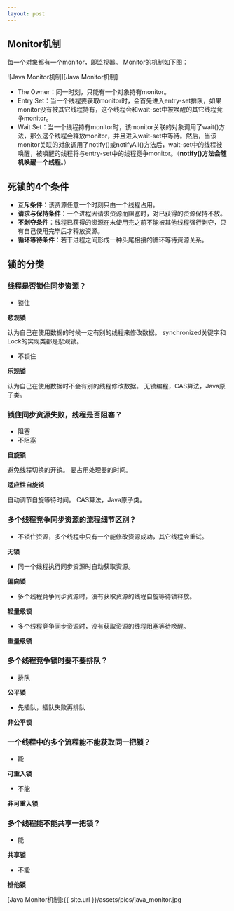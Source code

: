 ```yaml
---
layout: post
---
```


## Monitor机制

每一个对象都有一个monitor，即监视器。
Monitor的机制如下图：

![Java Monitor机制][Java Monitor机制]

- The Owner：同一时刻，只能有一个对象持有monitor。
- Entry Set：当一个线程要获取monitor时，会首先进入entry-set排队，如果monitor没有被其它线程持有，这个线程会和wait-set中被唤醒的其它线程竞争monitor。
- Wait Set：当一个线程持有monitor时，该monitor关联的对象调用了wait()方法，那么这个线程会释放monitor，并且进入wait-set中等待。然后，当该monitor关联的对象调用了notify()或notifyAll()方法后，wait-set中的线程被唤醒，被唤醒的线程将与entry-set中的线程竞争monitor。（**notify()方法会随机唤醒一个线程。**）

## 死锁的4个条件

- **互斥条件**：该资源任意一个时刻只由一个线程占用。
- **请求与保持条件**：一个进程因请求资源而阻塞时，对已获得的资源保持不放。
- **不剥夺条件**：线程已获得的资源在末使用完之前不能被其他线程强行剥夺，只有自己使用完毕后才释放资源。
- **循环等待条件**：若干进程之间形成一种头尾相接的循环等待资源关系。

## 锁的分类

### 线程是否锁住同步资源？

- 锁住

**悲观锁**

认为自己在使用数据的时候一定有别的线程来修改数据。
synchronized关键字和Lock的实现类都是悲观锁。

- 不锁住

**乐观锁**

认为自己在使用数据时不会有别的线程修改数据。
无锁编程，CAS算法，Java原子类。

### 锁住同步资源失败，线程是否阻塞？

- 阻塞
- 不阻塞

**自旋锁**

避免线程切换的开销。
要占用处理器的时间。

**适应性自旋锁**

自动调节自旋等待时间。
CAS算法，Java原子类。

### 多个线程竞争同步资源的流程细节区别？

- 不锁住资源，多个线程中只有一个能修改资源成功，其它线程会重试。

**无锁**

- 同一个线程执行同步资源时自动获取资源。

**偏向锁**

- 多个线程竞争同步资源时，没有获取资源的线程自旋等待锁释放。

**轻量级锁**

- 多个线程竞争同步资源时，没有获取资源的线程阻塞等待唤醒。

**重量级锁**

### 多个线程竞争锁时要不要排队？

- 排队

**公平锁**

- 先插队，插队失败再排队

**非公平锁**

### 一个线程中的多个流程能不能获取同一把锁？

- 能

**可重入锁**

- 不能

**非可重入锁**

### 多个线程能不能共享一把锁？

- 能

**共享锁**

- 不能

**排他锁**


[Java Monitor机制]:{{ site.url }}/assets/pics/java_monitor.jpg